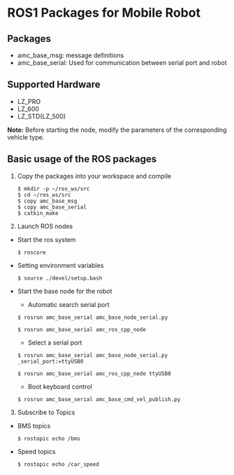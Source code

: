 # ROS1 Packages for Mobile Robot

## Packages
* amc_base_msg: message definitions
* amc_base_serial: Used for communication between serial port and robot

## Supported Hardware

* LZ_PRO
* LZ_600
* LZ_STD(LZ_500)

**Note:** Before starting the node, modify the parameters of the corresponding vehicle type.

## Basic usage of the ROS packages

1. Copy the packages into your workspace and compile

    ```
    $ mkdir -p ~/ros_ws/src
    $ cd ~/ros_ws/src
    $ copy amc_base_msg
    $ copy amc_base_serial
    $ catkin_make
    ```

2. Launch ROS nodes

* Start the ros system

    ```
    $ roscore
    ```

* Setting environment variables

    ```
    $ source ./devel/setup.bash
    ```
 
* Start the base node for the robot

    * Automatic search serial port
    ```
    $ rosrun amc_base_serial amc_base_node_serial.py
    ```

    ```
    $ rosrun amc_base_serial amc_ros_cpp_node
    ```

    * Select a serial port

    ```
    $ rosrun amc_base_serial amc_base_node_serial.py _serial_port:=ttyUSB0
    ```

    ```
    $ rosrun amc_base_serial amc_ros_cpp_node ttyUSB0
    ```

    * Boot keyboard control
    ```
    $ rosrun amc_base_serial amc_base_cmd_vel_publish.py
    ```

3. Subscribe to Topics

* BMS topics
    ```
    $ rostopic echo /bms
    ```

* Speed topics
    ```
    $ rostopic echo /car_speed
    ```
